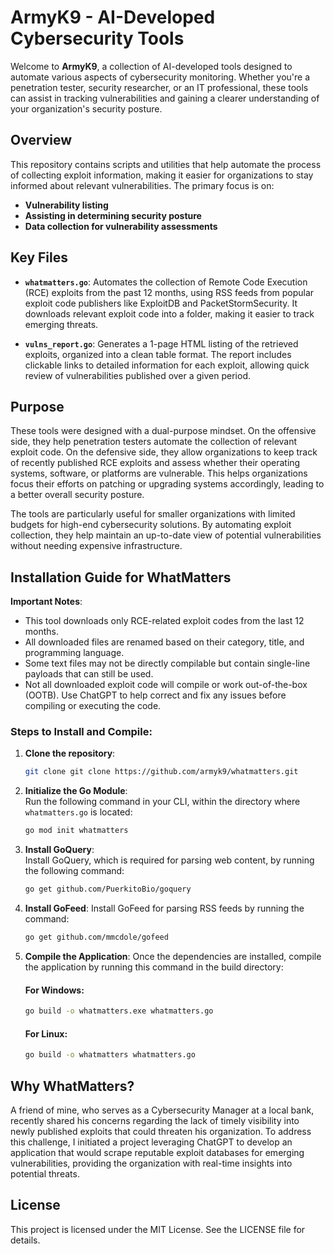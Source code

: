 
# ArmyK9 - AI-Developed Cybersecurity Tools

Welcome to **ArmyK9**, a collection of AI-developed tools designed to automate various aspects of cybersecurity monitoring. Whether you're a penetration tester, security researcher, or an IT professional, these tools can assist in tracking vulnerabilities and gaining a clearer understanding of your organization's security posture.

## Overview

This repository contains scripts and utilities that help automate the process of collecting exploit information, making it easier for organizations to stay informed about relevant vulnerabilities. The primary focus is on:

- **Vulnerability listing**
- **Assisting in determining security posture**
- **Data collection for vulnerability assessments**

## Key Files

- **`whatmatters.go`**: Automates the collection of Remote Code Execution (RCE) exploits from the past 12 months, using RSS feeds from popular exploit code publishers like ExploitDB and PacketStormSecurity. It downloads relevant exploit code into a folder, making it easier to track emerging threats.

- **`vulns_report.go`**: Generates a 1-page HTML listing of the retrieved exploits, organized into a clean table format. The report includes clickable links to detailed information for each exploit, allowing quick review of vulnerabilities published over a given period.

## Purpose

These tools were designed with a dual-purpose mindset. On the offensive side, they help penetration testers automate the collection of relevant exploit code. On the defensive side, they allow organizations to keep track of recently published RCE exploits and assess whether their operating systems, software, or platforms are vulnerable. This helps organizations focus their efforts on patching or upgrading systems accordingly, leading to a better overall security posture.

The tools are particularly useful for smaller organizations with limited budgets for high-end cybersecurity solutions. By automating exploit collection, they help maintain an up-to-date view of potential vulnerabilities without needing expensive infrastructure.

## Installation Guide for WhatMatters

**Important Notes**:
- This tool downloads only RCE-related exploit codes from the last 12 months.
- All downloaded files are renamed based on their category, title, and programming language.
- Some text files may not be directly compilable but contain single-line payloads that can still be used.
- Not all downloaded exploit code will compile or work out-of-the-box (OOTB). Use ChatGPT to help correct and fix any issues before compiling or executing the code.

### Steps to Install and Compile:

1. **Clone the repository**:
   
   ```bash
   git clone git clone https://github.com/armyk9/whatmatters.git
   ```

2. **Initialize the Go Module**:  
   Run the following command in your CLI, within the directory where `whatmatters.go` is located:

   ```bash
   go mod init whatmatters
   ```

3. **Install GoQuery**:  
   Install GoQuery, which is required for parsing web content, by running the following command:

   ```bash
   go get github.com/PuerkitoBio/goquery
   ```

4. **Install GoFeed**:
   Install GoFeed for parsing RSS feeds by running the command:

   ```bash
   go get github.com/mmcdole/gofeed
   ```

5. **Compile the Application**:
   Once the dependencies are installed, compile the application by running this command in the build directory:

   #### For Windows:
   ```bash
   go build -o whatmatters.exe whatmatters.go
   ```

   #### For Linux:
   ```bash
   go build -o whatmatters whatmatters.go
   ```

## Why WhatMatters?

A friend of mine, who serves as a Cybersecurity Manager at a local bank, recently shared his concerns regarding the lack of timely visibility into newly published exploits that could threaten his organization. To address this challenge, I initiated a project leveraging ChatGPT to develop an application that would scrape reputable exploit databases for emerging vulnerabilities, providing the organization with real-time insights into potential threats.

## License

This project is licensed under the MIT License. See the LICENSE file for details.
